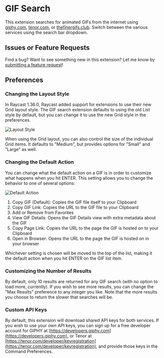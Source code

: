 # GIF Search

This extension searches for animated GIFs from the internet using [giphy.com](https://giphy.com), [tenor.com](https://tenor.com), or [thefinergifs.club](https://thefinergifs.club). Switch between the various services using the search bar dropdown.

## Issues or Feature Requests

Find a bug? Want to see something new in this extension? Let me know by [submitting a feature request](https://github.com/raycast/extensions/issues/new?template=extension_feature_request.yml&extension-url=https%3A%2F%2Fraycast.com%2Fjosephschmitt%2Fgif-search&title=%5BGif%20Search%5D+...)!

## Preferences

### Changing the Layout Style

In Raycast 1.36.0, Raycast added support for extensions to use their new Grid layout style. The GIF search extension defaults to using the old List style by default, but you can change it to use the new Grid style in the preferences.

![Layout Style](./media/layout.png)

When using the Grid layout, you can also control the size of the individual Grid items. It defaults to "Medium", but provides options for "Small" and "Large" as well.

### Changing the Default Action

You can change what the default action on a GIF is in order to customize what happens when you hit ENTER. This setting allows you to change the behavior to one of several options:

![Default Action](./media/default-action.png)

1. Copy GIF (Default): Copies the GIF file itself to your Clipboard
1. Copy GIF Link: Copies the URL to the GIF file to your Clipboard
1. Add or Remove from Favorites
1. View GIF Details: Opens the GIF Details view with extra metadata about the GIF
1. Copy Page Link: Copies the URL to the page the GIF is hosted on to your Clipboard
1. Open in Browser: Opens the URL to the page the GIF is hosted on in your browser

Whichever setting is chosen will be moved to the top of the list, making it the default action when you hit ENTER on the GIF list item.

### Customizing the Number of Results

By default, only 10 results are returned for any GIF search (with no option to load more, currently). If you wish to see more results, you can change the "Max Results" preference to any integer you like. Note that the more results you choose to return the slower that searches will be.

### Custom API Keys

By default, this extension will download shared API keys for both services. If you wish to use your own API keys, you can sign up for a free developer account for GIPHY at [https://developers.giphy.com](https://developers.giphy.com), or Tenor at [https://tenor.com/developer/keyregistration](https://tenor.com/developer/keyregistration), and provide those keys in the Command Preferences.
